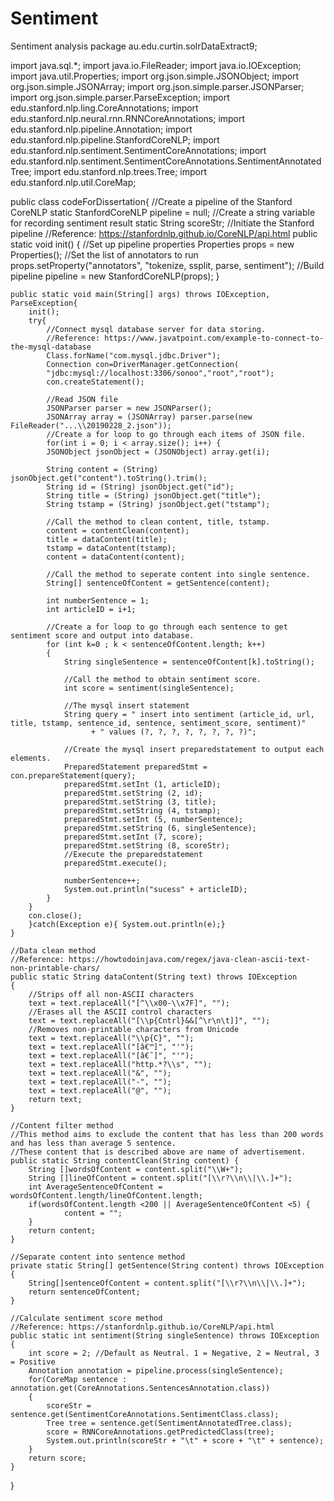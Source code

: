 # Sentiment
Sentiment analysis
package au.edu.curtin.solrDataExtract9;

import java.sql.*;
import java.io.FileReader;
import java.io.IOException;
import java.util.Properties;
import org.json.simple.JSONObject;
import org.json.simple.JSONArray;
import org.json.simple.parser.JSONParser;
import org.json.simple.parser.ParseException;
import edu.stanford.nlp.ling.CoreAnnotations;
import edu.stanford.nlp.neural.rnn.RNNCoreAnnotations;
import edu.stanford.nlp.pipeline.Annotation;
import edu.stanford.nlp.pipeline.StanfordCoreNLP;
import edu.stanford.nlp.sentiment.SentimentCoreAnnotations;
import edu.stanford.nlp.sentiment.SentimentCoreAnnotations.SentimentAnnotatedTree;
import edu.stanford.nlp.trees.Tree;
import edu.stanford.nlp.util.CoreMap;

public class codeForDissertation{
	//Create a pipeline of the Stanford CoreNLP
		static StanfordCoreNLP pipeline = null;
		//Create a string variable for recording sentiment result
		static String scoreStr;
		//Initiate the Stanford pipeline
		//Reference: https://stanfordnlp.github.io/CoreNLP/api.html
	    public static void init() 
	    {
	    	//Set up pipeline properties
	        Properties props = new Properties();
	        //Set the list of annotators to run
	        props.setProperty("annotators", "tokenize, ssplit, parse, sentiment");
	        //Build pipeline
	        pipeline = new StanfordCoreNLP(props);
	    }
    
	public static void main(String[] args) throws IOException, ParseException{  
		init();
    	try{  
    		//Connect mysql database server for data storing.
    		//Reference: https://www.javatpoint.com/example-to-connect-to-the-mysql-database
    		Class.forName("com.mysql.jdbc.Driver");  
    		Connection con=DriverManager.getConnection(
    		"jdbc:mysql://localhost:3306/sonoo","root","root");  
    		con.createStatement();  
    		
    		//Read JSON file
	        JSONParser parser = new JSONParser();
	        JSONArray array = (JSONArray) parser.parse(new FileReader("...\\20190228_2.json"));
	        //Create a for loop to go through each items of JSON file.
	        for(int i = 0; i < array.size(); i++) {
			JSONObject jsonObject = (JSONObject) array.get(i);
			
			String content = (String) jsonObject.get("content").toString().trim();
        	String id = (String) jsonObject.get("id");
            String title = (String) jsonObject.get("title");            
            String tstamp = (String) jsonObject.get("tstamp");

            //Call the method to clean content, title, tstamp.
            content = contentClean(content);         	            
            title = dataContent(title);
            tstamp = dataContent(tstamp);
			content = dataContent(content);
    		
			//Call the method to seperate content into single sentence.
			String[] sentenceOfContent = getSentence(content);
			
			int numberSentence = 1;
			int articleID = i+1;
			
			//Create a for loop to go through each sentence to get sentiment score and output into database.
    		for (int k=0 ; k < sentenceOfContent.length; k++)
    		{
    			String singleSentence = sentenceOfContent[k].toString();
        		
    			//Call the method to obtain sentiment score.
        		int score = sentiment(singleSentence);
        			
        		//The mysql insert statement
        	    String query = " insert into sentiment (article_id, url, title, tstamp, sentence_id, sentence, sentiment_score, sentiment)"
        	          + " values (?, ?, ?, ?, ?, ?, ?, ?)";

        	    //Create the mysql insert preparedstatement to output each elements.
        	    PreparedStatement preparedStmt = con.prepareStatement(query);
        	    preparedStmt.setInt (1, articleID);
        	    preparedStmt.setString (2, id);
        	    preparedStmt.setString (3, title);
        	    preparedStmt.setString (4, tstamp);
        	    preparedStmt.setInt (5, numberSentence);
        	    preparedStmt.setString (6, singleSentence);
        	    preparedStmt.setInt (7, score);
        	    preparedStmt.setString (8, scoreStr);
        	    //Execute the preparedstatement
        	    preparedStmt.execute();
        	        
        	    numberSentence++;
        	    System.out.println("sucess" + articleID);
        	}
    	}	
		con.close(); 
		}catch(Exception e){ System.out.println(e);}  
	}

	//Data clean method
	//Reference: https://howtodoinjava.com/regex/java-clean-ascii-text-non-printable-chars/
    public static String dataContent(String text) throws IOException 
    {
        //Strips off all non-ASCII characters
        text = text.replaceAll("[^\\x00-\\x7F]", "");
        //Erases all the ASCII control characters
        text = text.replaceAll("[\\p{Cntrl}&&[^\r\n\t]]", "");
        //Removes non-printable characters from Unicode
        text = text.replaceAll("\\p{C}", "");
        text = text.replaceAll("[â€™]", "'");
        text = text.replaceAll("[â€˜]", "'");
        text = text.replaceAll("http.*?\\s", "");
        text = text.replaceAll("&", "");
        text = text.replaceAll("-", "");
        text = text.replaceAll("@", "");
		return text;
    } 
    
    //Content filter method
    //This method aims to exclude the content that has less than 200 words and has less than average 5 sentence.
    //These content that is described above are name of advertisement.
    public static String contentClean(String content) {	
        String []wordsOfContent = content.split("\\W+");
        String []lineOfContent = content.split("[\\r?\\n\\|\\.]+");
        int AverageSentenceOfContent = wordsOfContent.length/lineOfContent.length;
        if(wordsOfContent.length <200 || AverageSentenceOfContent <5) {
        		content = "";
  		}
		return content;
	}

    //Separate content into sentence method 
    private static String[] getSentence(String content) throws IOException {
    	String[]sentenceOfContent = content.split("[\\r?\\n\\|\\.]+");
	    return sentenceOfContent;	
    }
    
    //Calculate sentiment score method
    //Reference: https://stanfordnlp.github.io/CoreNLP/api.html
    public static int sentiment(String singleSentence) throws IOException
    {
 		int score = 2; //Default as Neutral. 1 = Negative, 2 = Neutral, 3 = Positive
		Annotation annotation = pipeline.process(singleSentence);
    	for(CoreMap sentence : annotation.get(CoreAnnotations.SentencesAnnotation.class))
    	{
    		scoreStr = sentence.get(SentimentCoreAnnotations.SentimentClass.class);
    		Tree tree = sentence.get(SentimentAnnotatedTree.class);
    		score = RNNCoreAnnotations.getPredictedClass(tree);
    		System.out.println(scoreStr + "\t" + score + "\t" + sentence);
    	}
		return score;
    }
}
